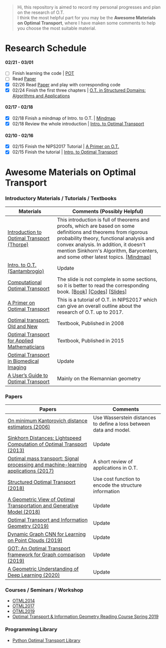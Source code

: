 > Hi, this repository is aimed to record my personal progresses and plan on the research of O.T.\
> I think the most helpful part for you may be the **Awesome Materials on Optimal Transport**, where I have maken some comments to help you choose the most suitable material.

# Research Schedule
#### 02/21 - 03/01
- [ ] Finish learning the code | [POT](https://github.com/rflamary/POT)
- [ ] Read [Paper](https://papers.nips.cc/paper/6792-near-linear-time-approximation-algorithms-for-optimal-transport-via-sinkhorn-iteration.pdf)
- [x] 02/26 Read [Paper](https://papers.nips.cc/paper/4927-sinkhorn-distances-lightspeed-computation-of-optimal-transport.pdf) and play with corresponding code
- [x] 02/24 Finish the first three chapters | [O.T. in Structured Domains: Algorithms and Applications](http://people.csail.mit.edu/davidam/assets/publications/PhD_thesis/PhDThesis.pdf)

#### 02/17 - 02/18
- [x] 02/18 Finish a mindmap of Intro. to O.T. | [Mindmap](./images/Mindmap_Intro_ot.png)
- [x] 02/18 Review the whole introduction | [Intro. to Optimal Transport](http://www.math.cmu.edu/~mthorpe/OTNotes)

#### 02/10 - 02/16
- [x] 02/15 Finish the NIPS2017 Tutorial | [A Primer on O.T.](https://nips.cc/Conferences/2017/ScheduleMultitrack?event=8736)
- [x] 02/15 Finish the tutorial | [Intro. to Optimal Transport](http://www.math.cmu.edu/~mthorpe/OTNotes)

# Awesome Materials on Optimal Transport

### Introductory Materials / Tutorials / Textbooks
| Materials  | Comments (Possibly Helpful) |
|---|---|
| [Introduction to Optimal Transport (Thorpe)](http://www.math.cmu.edu/~mthorpe/OTNotes) | This introduction is full of theorems and proofs, which are based on some definitions and theorems from rigorous probability theory, functional analysis and convex analysis. In addition, it doesn't mention Sinkhorn's Algorithm, Barycenters, and some other latest topics. [[Mindmap]](./images/Mindmap_Intro_ot.png) |
| [Intro. to O.T. (Santambrogio)](https://arxiv.org/pdf/1009.3856.pdf) | Update |
| [Computational Optimal Transport](https://optimaltransport.github.io/)  | The slide is not complete in some sections, so it is better to read the corresponding book. [[Book]](https://arxiv.org/pdf/1803.00567.pdf)  [[Codes]](https://github.com/optimaltransport/optimaltransport.github.io/tree/master/code)  [[Slides]](https://optimaltransport.github.io/slides-peyre/CourseOT.pdf) |
| [A Primer on Optimal Transport](https://nips.cc/Conferences/2017/ScheduleMultitrack?event=8736) | This is a tutorial of O.T. in NIPS2017 which can give an overall outline about the research of O.T. up to 2017. |
| [Optimal transport: Old and New](https://cedricvillani.org/sites/dev/files/old_images/2012/08/preprint-1.pdf) | Textbook, Published in 2008 |
| [Optimal Transport for Applied Mathematicians](http://www.math.toronto.edu/~mccann/assignments/477/Santambrogio15.pdf)| Textbook, Published in 2015 |
| [Optimal Transport in Biomedical Imaging](http://imagedatascience.com/transport/tutorials_miccai18.html) | Update |
| [A User’s Guide to Optimal Transport](https://webusers.imj-prg.fr/~nicola.gigli/Site/Publications_files/users_guide%20-%20final.pdf) | Mainly on the Riemannian geometry |

### Papers
| Papers  | Comments  |
|---|---|
| [On minimum Kantorovich distance estimators (2006)](https://www.sciencedirect.com/science/article/pii/S0167715206000381) | Use Wasserstein distances to define a loss between data and model. |
| [Sinkhorn Distances: Lightspeed Computation of Optimal Transport (2013)](https://papers.nips.cc/paper/4927-sinkhorn-distances-lightspeed-computation-of-optimal-transport.pdf) | Update |
| [Optimal mass transport: Signal processing and machine-learning applications (2017)](https://ieeexplore.ieee.org/stamp/stamp.jsp?arnumber=7974883) | A short review of applications in O.T. |
| [Structured Optimal Transport (2018)](http://people.csail.mit.edu/davidam/assets/publications/2018_structured_ot/AISTATS2018_Structured.pdf) | Use cost function to encode the structure information |
| [A Geometric View of Optimal Transportation and Generative Model (2018)](https://www.sciencedirect.com/science/article/pii/S0167839618301249) | Update |
| [Optimal Transport and Information Geometry (2019)](https://arxiv.org/pdf/1906.00030.pdf) | Update |
| [Dynamic Graph CNN for Learning on Point Clouds (2019)](https://dl.acm.org/doi/pdf/10.1145/3326362)| Update |
| [GOT: An Optimal Transport framework for Graph comparison (2019)](https://papers.nips.cc/paper/9539-got-an-optimal-transport-framework-for-graph-comparison.pdf) | Update |
| [A Geometric Understanding of Deep Learning (2020)](https://www.sciencedirect.com/science/article/pii/S2095809919302279) | Update |

### Courses / Seminars / Workshop
- [OTML2014](http://www.iip.ist.i.kyoto-u.ac.jp/OTML2014/doku.php)
- [OTML2017](http://otml17.marcocuturi.net/)
- [OTML2019](https://sites.google.com/view/otml2019/home?authuser=0)
- [Optimal Transport & Information Geometry Reading Course Spring 2019](https://dsweber2.github.io/Optimal-Transport-Information-Geometry/)

### Programming Library
- [Python Optimal Transport Library](https://buildmedia.readthedocs.org/media/pdf/pot/latest/pot.pdf)

